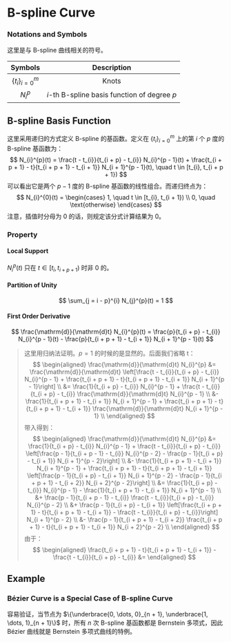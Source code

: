 # B-spline Curve

### Notations and Symbols

这里是与 B-spline 曲线相关的符号。

| Symbols | Description |
| :-----: | :---------: |
| $\{t_{i}\}_{i = 0}^{m}$ | Knots |
| $N_{i}^{p}$ | $i$-th B-spline basis function of degree $p$ |

## B-spline Basis Function

这里采用递归的方式定义 B-spline 的基函数。定义在 $\{t_{i}\}_{i = 0}^{m}$ 上的第 $i$ 个 $p$ 度的 B-spline 基函数为：
$$
N_{i}^{p}(t) = \frac{t - t_{i}}{t_{i + p} - t_{i}} N_{i}^{p - 1}(t) + \frac{t_{i + p + 1} - t}{t_{i + p + 1} - t_{i + 1}} N_{i + 1}^{p - 1}(t), \quad t \in [t_{i}, t_{i + p + 1})
$$
可以看出它是两个 $p - 1$ 度的 B-spline 基函数的线性组合。而递归终点为：
$$
N_{i}^{0}(t) = \begin{cases}
1, \quad t \in [t_{i}, t_{i + 1}) \\
0, \quad \text{otherwise}
\end{cases}
$$
注意，插值时分母为 0 的话，则规定该分式计算结果为 0。

### Property

#### Local Support

$N_{i}^{p}(t)$ 只在 $t \in [t_{i}, t_{i + p + 1})$ 时非 0 的。

#### Partition of Unity

$$
\sum_{j = i - p}^{i} N_{j}^{p}(t) = 1
$$

#### First Order Derivative

$$
\frac{\mathrm{d}}{\mathrm{d}t} N_{i}^{p}(t) = \frac{p}{t_{i + p} - t_{i}} N_{i}^{p - 1}(t) - \frac{p}{t_{i + p + 1} - t_{i + 1}} N_{i + 1}^{p - 1}(t)
$$

> 这里用归纳法证明。$p = 1$ 的时候的是显然的。后面我们省略 t：
> $$
> \begin{aligned}
> \frac{\mathrm{d}}{\mathrm{d}t} N_{i}^{p} &= \frac{\mathrm{d}}{\mathrm{d}t} \left[\frac{t - t_{i}}{t_{i + p} - t_{i}} N_{i}^{p - 1} + \frac{t_{i + p + 1} - t}{t_{i + p + 1} - t_{i + 1}} N_{i + 1}^{p - 1}\right] \\
> &= \frac{1}{t_{i + p} - t_{i}} N_{i}^{p - 1} + \frac{t - t_{i}}{t_{i + p} - t_{i}} \frac{\mathrm{d}}{\mathrm{d}t} N_{i}^{p - 1} \\
> &- \frac{1}{t_{i + p + 1} - t_{i + 1}} N_{i + 1}^{p - 1} + \frac{t_{i + p + 1} - t}{t_{i + p + 1} - t_{i + 1}} \frac{\mathrm{d}}{\mathrm{d}t} N_{i + 1}^{p - 1} \\
> \end{aligned}
> $$
> 带入得到：
> $$
> \begin{aligned}
> \frac{\mathrm{d}}{\mathrm{d}t} N_{i}^{p} &= \frac{1}{t_{i + p} - t_{i}} N_{i}^{p - 1} + \frac{t - t_{i}}{t_{i + p} - t_{i}} \left[\frac{p - 1}{t_{i + p - 1} - t_{i}} N_{i}^{p - 2} - \frac{p - 1}{t_{i + p} - t_{i + 1}} N_{i + 1}^{p - 2}\right] \\
> &- \frac{1}{t_{i + p + 1} - t_{i + 1}} N_{i + 1}^{p - 1} + \frac{t_{i + p + 1} - t}{t_{i + p + 1} - t_{i + 1}} \left[\frac{p - 1}{t_{i + p} - t_{i + 1}} N_{i + 1}^{p - 2} - \frac{p - 1}{t_{i + p + 1} - t_{i + 2}} N_{i + 2}^{p - 2}\right] \\
> &= \frac{1}{t_{i + p} - t_{i}} N_{i}^{p - 1} - \frac{1}{t_{i + p + 1} - t_{i + 1}} N_{i + 1}^{p - 1} \\
> &+ \frac{p - 1}{t_{i + p - 1} - t_{i}} \frac{t - t_{i}}{t_{i + p} - t_{i}} N_{i}^{p - 2} \\
> &+ \frac{p - 1}{t_{i + p} - t_{i + 1}} \left[\frac{t_{i + p + 1} - t}{t_{i + p + 1} - t_{i + 1}} - \frac{t - t_{i}}{t_{i + p} - t_{i}}\right] N_{i + 1}^{p - 2} \\
> &- \frac{p - 1}{t_{i + p + 1} - t_{i + 2}} \frac{t_{i + p + 1} - t}{t_{i + p + 1} - t_{i + 1}} N_{i + 2}^{p - 2} \\
> \end{aligned}
> $$
> 由于：
> $$
> \begin{aligned}
> \frac{t_{i + p + 1} - t}{t_{i + p + 1} - t_{i + 1}} - \frac{t - t_{i}}{t_{i + p} - t_{i}} &=
> \end{aligned}
> $$

## Example

### Bézier Curve is a Special Case of B-spline Curve

容易验证，当节点为 $\{\underbrace{0, \dots, 0}_{n + 1}, \underbrace{1, \dots, 1}_{n + 1}\}$ 时，所有 $n$ 次 B-spline 基函数都是 Bernstein 多项式，因此 Bézier 曲线就是 Bernstein 多项式曲线的特例。

